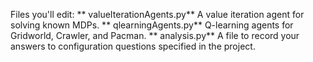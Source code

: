  Files you'll edit:
** valueIterationAgents.py**
 A value iteration agent for solving known MDPs.
** qlearningAgents.py**
 Q-learning agents for Gridworld, Crawler, and Pacman.
** analysis.py**
 A file to record your answers to configuration questions specified in 
the project.

